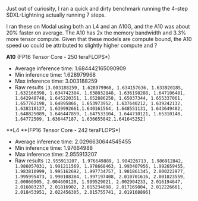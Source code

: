 Just out of curiosity, I ran a quick and dirty benchmark running the 4-step SDXL-Lightning actually running 7 steps.

I ran these on Modal using both an L4 and an A10G, and the A10 was about 20% faster on average. The A10 has 2x the memory bandwidth and 3.3% more tensor compute. Given that these models are compute bound, the A10 speed uo could be attributed to slightly higher compute and ?

**A10** (FP16 Tensor Core - 250 teraFLOPS\*)
- Average inference time: 1.684442165090909
- Min inference time: 1.628979968
- Max inference time: 3.003188259
- Raw results `[3.003188259, 1.628979968, 1.634157636, 1.633920185, 1.632166398, 1.634742384, 1.638032848, 1.636198288, 1.647106481, 1.642948748, 1.645220351, 1.652886258, 1.65037344, 1.655337061, 1.657762198, 1.64895866, 1.653973952, 1.637640212, 1.639242132, 1.638310127, 1.639992661,1.640161564, 1.648551131, 1.643649482, 1.648825089, 1.646447859, 1.647533104, 1.644710121, 1.65310148, 1.64772509, 1.636447187, 1.636655842,1.641645252]`

**L4 **(FP16 Tensor Core - 242 teraFLOPS\*)
- Average inference time: 2.0296630644545455
- Min inference time: 1.97664988
- Max inference time: 2.955913207
- Raw results `[2.955913207, 1.976649889, 1.984226713, 1.986912842, 1.986057031, 1.991211569, 1.978668463, 1.993407956, 1.992659455, 1.983810999, 1.995162692, 1.997734757, 1.981861345, 2.000222977, 1.995995473, 1.990108384, 1.997197408, 2.010701616, 2.001823559, 2.00060905, 2.004600128, 1.999529021, 2.002904233, 2.016194647, 2.016083237, 2.01816902, 2.015234098, 2.017169804, 2.012226661, 2.018453951, 2.022456305, 2.015755741, 2.019168896]`
